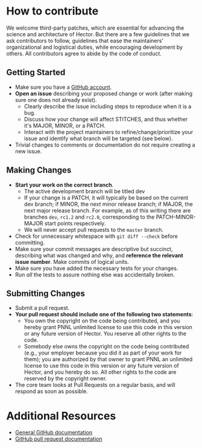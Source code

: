 # How to contribute

We welcome third-party patches, which are essential for advancing the science and architecture of Hector.
But there are a few guidelines that we ask contributors to follow, guidelines that ease the maintainers' organizational and logistical duties, while encouraging development by others. All contributors agree to abide by the code of conduct.

## Getting Started

* Make sure you have a [GitHub account](https://github.com/signup/free).
* **Open an issue** describing your proposed change or work (after making sure one does not already exist).
  * Clearly describe the issue including steps to reproduce when it is a bug.
  * Discuss how your change will affect STITCHES, and thus whether it's MAJOR, MINOR, or a PATCH.
  * Interact with the project maintainers to refine/change/prioritize your issue and identify what branch will be targeted (see below).
* Trivial changes to comments or documentation do not require creating a new issue.

## Making Changes

* **Start your work on the correct branch**.
  * The active development branch will be titled dev
  * If your change is a PATCH, it will typically be based on the current dev branch; if MINOR, the next minor release branch; if MAJOR, the next major release branch. For example, as of this writing there are branches `dev`, `rc1.2` and `rc2.0`, corresponding to the PATCH-MINOR-MAJOR start points respectively.
  * We will never accept pull requests to the `master` branch.
* Check for unnecessary whitespace with `git diff --check` before committing.
* Make sure your commit messages are descriptive but succinct, describing what was changed and why, and **reference the relevant issue number**. Make commits of logical units.
* Make sure you have added the necessary tests for your changes.
* Run _all_ the tests to assure nothing else was accidentally broken.

## Submitting Changes

* Submit a pull request.
* **Your pull request should include one of the following two statements**:
   * You own the copyright on the code being contributed, and you hereby grant PNNL unlimited license to use this code in this version or any future version of Hector. You reserve all other rights to the code.
   * Somebody else owns the copyright on the code being contributed (e.g., your employer because you did it as part of your work for them); you are authorized by that owner to grant PNNL an unlimited license to use this code in this version or any future version of Hector, and you hereby do so. All other rights to the code are reserved by the copyright owner.
* The core team looks at Pull Requests on a regular basis, and will respond as soon as possible.


# Additional Resources

* [General GitHub documentation](http://help.github.com/)
* [GitHub pull request documentation](http://help.github.com/send-pull-requests/)

